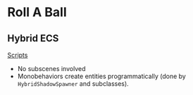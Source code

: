# Roll A Ball

## Hybrid ECS

[Scripts](Assets/Scripts/Hybrid/)

- No subscenes involved
- Monobehaviors create entities programmatically (done by `HybridShadowSpawner`
  and subclasses).
